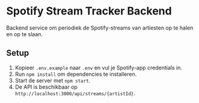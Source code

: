 # Spotify Stream Tracker Backend

Backend service om periodiek de Spotify-streams van artiesten op te halen en op te slaan.

## Setup

1. Kopieer `.env.example` naar `.env` en vul je Spotify-app credentials in.
2. Run `npm install` om dependencies te installeren.
3. Start de server met `npm start`.
4. De API is beschikbaar op `http://localhost:3000/api/streams/{artistId}`.
